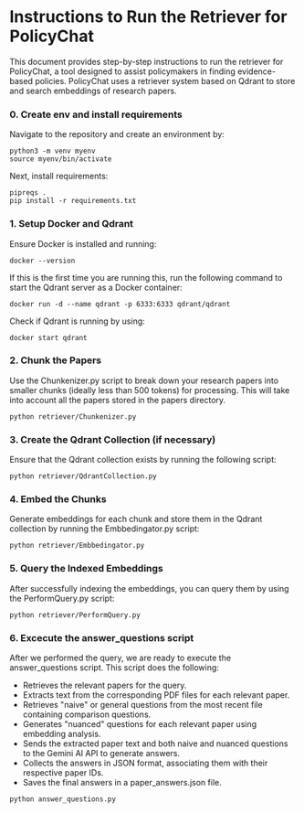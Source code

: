 # Instructions to Run the Retriever for PolicyChat
This document provides step-by-step instructions to run the retriever for PolicyChat, a tool designed to assist policymakers in finding evidence-based policies. PolicyChat uses a retriever system based on Qdrant to store and search embeddings of research papers.


### 0. Create env and install requirements
Navigate to the repository and create an environment by: 
```
python3 -m venv myenv
source myenv/bin/activate
```

Next, install requirements: 
```
pipreqs .
pip install -r requirements.txt
```

### 1. Setup Docker and Qdrant
Ensure Docker is installed and running: 
```
docker --version
```

If this is the first time you are running this, run the following command to start the Qdrant server as a Docker container:
```
docker run -d --name qdrant -p 6333:6333 qdrant/qdrant
```

Check if Qdrant is running by using:
```
docker start qdrant
```

### 2. Chunk the Papers
Use the Chunkenizer.py script to break down your research papers into smaller chunks (ideally less than 500 tokens) for processing. This will take into account all the papers stored in the papers directory. 
```
python retriever/Chunkenizer.py
```

### 3. Create the Qdrant Collection (if necessary)
Ensure that the Qdrant collection exists by running the following script:
```
python retriever/QdrantCollection.py
```

### 4. Embed the Chunks
Generate embeddings for each chunk and store them in the Qdrant collection by running the Embbedingator.py script:
```
python retriever/Embbedingator.py
```

### 5. Query the Indexed Embeddings
After successfully indexing the embeddings, you can query them by using the PerformQuery.py script:
```
python retriever/PerformQuery.py
```

### 6. Excecute the answer_questions script
After we performed the query, we are ready to execute the answer_questions script. This script does the following:

- Retrieves the relevant papers for the query.
- Extracts text from the corresponding PDF files for each relevant paper.
- Retrieves "naive" or general questions from the most recent file containing comparison questions.
- Generates "nuanced" questions for each relevant paper using embedding analysis.
- Sends the extracted paper text and both naive and nuanced questions to the Gemini AI API to generate answers.
- Collects the answers in JSON format, associating them with their respective paper IDs.
- Saves the final answers in a paper_answers.json file.

```
python answer_questions.py
```
